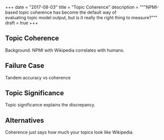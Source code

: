 +++
date = "2017-08-03"
title = "Topic Coherence"
description = """NPMI-based topic coherence has become the default way of \
evaluating topic model output, but is it really the right thing to measure?"""
draft = true
+++

## Topic Coherence

Background. NPMI with Wikipedia correlates with humans.

## Failure Case

Tandem accuracy vs coherence

## Topic Significance

Topic significance explains the discrepancy.

## Alternatives

Coherence just says how much your topics look like Wikipedia.
